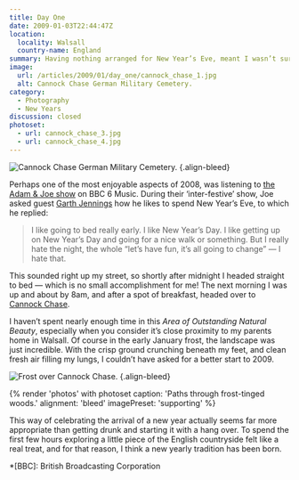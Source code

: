 ```yaml
---
title: Day One
date: 2009-01-03T22:44:47Z
location:
  locality: Walsall
  country-name: England
summary: Having nothing arranged for New Year’s Eve, meant I wasn’t sure how I would be celebrating the arrival of 2009. Well, not until I heard a conversation on the radio.
image:
  url: /articles/2009/01/day_one/cannock_chase_1.jpg
  alt: Cannock Chase German Military Cemetery.
category:
  - Photography
  - New Years
discussion: closed
photoset:
  - url: cannock_chase_3.jpg
  - url: cannock_chase_4.jpg
---
```

![](cannock_chase_1.jpg 'Cannock Chase German Military Cemetery.')
{.align-bleed}

Perhaps one of the most enjoyable aspects of 2008, was listening to [the Adam & Joe show][1] on BBC 6 Music. During their ‘inter-festive’ show, Joe asked guest [Garth Jennings][2] how he likes to spend New Year’s Eve, to which he replied:

> I like going to bed really early. I like New Year’s Day. I like getting up on New Year’s Day and going for a nice walk or something. But I really hate the night, the whole “let’s have fun, it’s all going to change” — I hate that.

This sounded right up my street, so shortly after midnight I headed straight to bed — which is no small accomplishment for me! The next morning I was up and about by 8am, and after a spot of breakfast, headed over to [Cannock Chase][3].

I haven’t spent nearly enough time in this *Area of Outstanding Natural Beauty*, especially when you consider it’s close proximity to my parents home in Walsall. Of course in the early January frost, the landscape was just incredible. With the crisp ground crunching beneath my feet, and clean fresh air filling my lungs, I couldn’t have asked for a better start to 2009.

![](cannock_chase_2.jpg 'Frost over Cannock Chase.')
{.align-bleed}

{% render 'photos' with photoset
  caption: 'Paths through frost-tinged woods.'
  alignment: 'bleed'
  imagePreset: 'supporting'
%}

This way of celebrating the arrival of a new year actually seems far more appropriate than getting drunk and starting it with a hang over. To spend the first few hours exploring a little piece of the English countryside felt like a real treat, and for that reason, I think a new yearly tradition has been born.

[1]: https://www.bbc.co.uk/6music/shows/adamandjoe/
[2]: https://www.imdb.com/name/nm1134029/
[3]: https://en.wikipedia.org/wiki/Cannock_Chase

*[BBC]: British Broadcasting Corporation
